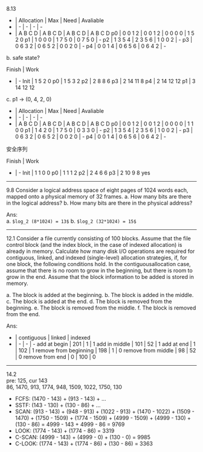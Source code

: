 8.13  

- | Allocation | Max | Need | Avaliable
- | - | - | - | - 
- | A B C D | A B C D | A B C D | A B C D
p0 | 0 0 1 2 | 0 0 1 2 | 0 0 0 0 | 1 5 2 0
p1 | 1 0 0 0 | 1 7 5 0 | 0 7 5 0 | -
p2 | 1 3 5 4 | 2 3 5 6 | 1 0 0 2 | -
p3 | 0 6 3 2 | 0 6 5 2 | 0 0 2 0 | -
p4 | 0 0 1 4 | 0 6 5 6 | 0 6 4 2 | -

b. safe state?  

Finish | Work  
- | - 
Init | 1 5 2 0
p0 | 1 5 3 2 
p2 | 2 8 8 6 
p3 | 2 14 11 8 
p4 | 2 14 12 12
p1 | 3 14 12 12 

c. p1 -> (0, 4, 2, 0)  

- | Allocation | Max | Need | Avaliable
- | - | - | - | - 
- | A B C D | A B C D | A B C D | A B C D
p0 | 0 0 1 2 | 0 0 1 2 | 0 0 0 0 | 1 1 0 0 
p1 | 1 4 2 0 | 1 7 5 0 | 0 3 3 0 | -
p2 | 1 3 5 4 | 2 3 5 6 | 1 0 0 2 | -
p3 | 0 6 3 2 | 0 6 5 2 | 0 0 2 0 | -
p4 | 0 0 1 4 | 0 6 5 6 | 0 6 4 2 | -  

安全序列  

Finish | Work
- | - 
Init | 1 1 0 0
p0 | 1 1 1 2 
p2 | 2 4 6 6
p3 | 2 10 9 8 
yes

---

9.8
Consider a logical address space of eight pages of 1024 words each, mapped onto a physical
memory of 32 frames.
a. How many bits are there in the logical address?
b. How many bits are there in the physical address?

Ans:  
a. `$log_2 (8*1024) = 13$`
b. `$log_2 (32*1024) = 15$`

---

12.1 Consider a file currently consisting of 100 blocks. Assume that the file control block (and
the index block, in the case of indexed allocation) is already in memory. Calculate how
many disk I/O operations are required for contiguous, linked, and indexed (single-level)
allocation strategies, if, for one block, the following conditions hold. In the contiguousallocation case, assume that there is no room to grow in the beginning, but there is room to grow in the end. Assume that the block information to be added is stored in memory.  

a. The block is added at the beginning.
b. The block is added in the middle.
c. The block is added at the end.
d. The block is removed from the beginning.
e. The block is removed from the middle.
f. The block is removed from the end.

Ans:  
- | contiguous | linked | indexed
- | - | - | -
add at begin | 201 | 1 | 1
add in middle | 101 | 52 | 1
add at end | 1 | 102 | 1
remove from beginning | 198 | 1 | 0
remove from middle | 98 | 52 | 0
remove from end | 0 | 100 | 0

--- 

14.2  
pre: 125, cur 143  
86, 1470, 913, 1774, 948, 1509, 1022, 1750, 130  

- FCFS: (1470 - 143) + (913 - 143) + ...  
- SSTF: (143 - 130) + (130 - 86) + ...  
- SCAN: (913 - 143) + (948 - 913) + (1022 - 913) + (1470 - 1022) + (1509 - 1470) + (1750 - 1509) + (1774 - 1509) + (4999 - 1509) + (4999 - 130) + (130 - 86) = 4999 - 143 + 4999 - 86 = 9769  
- LOOK: (1774 - 143) + (1774 - 86) = 3319  
- C-SCAN: (4999 - 143) + (4999 - 0) + (130 - 0) = 9985
- C-LOOK: (1774 - 143) + (1774 - 86) + (130 - 86) = 3363